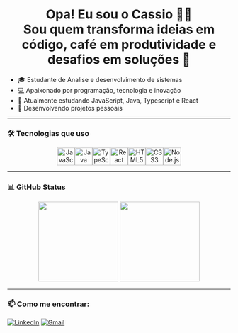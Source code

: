 <h1 align="center">Opa! Eu sou o Cassio 👋😀<br>Sou quem transforma ideias em código, café em produtividade e desafios em soluções 🚀</h1>



- 🎓 Estudante de Analise e desenvolvimento de sistemas
- 💻 Apaixonado por programação, tecnologia e inovação
- 🌱 Atualmente estudando JavaScript, Java, Typescript e React 
- 🚀 Desenvolvendo projetos pessoais 

---
  ### 🛠️ Tecnologias que uso
<div align="center">
<img src="https://cdn.jsdelivr.net/gh/devicons/devicon/icons/javascript/javascript-original.svg" width="40" alt="JavaScript" /><img src="https://cdn.jsdelivr.net/gh/devicons/devicon/icons/java/java-original.svg" width="40" alt="Java" /><img src="https://cdn.jsdelivr.net/gh/devicons/devicon/icons/typescript/typescript-original.svg" width="40" alt="TypeScript" /><img src="https://cdn.jsdelivr.net/gh/devicons/devicon/icons/react/react-original.svg" width="40" alt="React" /><img src="https://cdn.jsdelivr.net/gh/devicons/devicon/icons/html5/html5-original.svg" width="40" alt="HTML5" /><img src="https://cdn.jsdelivr.net/gh/devicons/devicon/icons/css3/css3-original.svg" width="40" alt="CSS3" /><img src="https://cdn.jsdelivr.net/gh/devicons/devicon/icons/nodejs/nodejs-original.svg" width="40" alt="Node.js" />
</div>


---

### 📊 GitHub Status

<div align="center">
  <img height="180em" src="https://github-readme-stats.vercel.app/api?username=CassioPassosP&show_icons=true&theme=tokyonight" />
  <img height="180em" src="https://github-readme-stats.vercel.app/api/top-langs/?username=CassioPassosP&layout=compact&theme=tokyonight" />
</div>

---

### 📫 Como me encontrar:

[![LinkedIn](https://img.shields.io/badge/LinkedIn-blue?style=for-the-badge&logo=linkedin)](https://www.linkedin.com/in/cassio-passos-pereira-3b1aa0192/)
[![Gmail](https://img.shields.io/badge/Gmail-red?style=for-the-badge&logo=gmail&logoColor=white)](mailto:contatocomcassioo@gmail.com)
